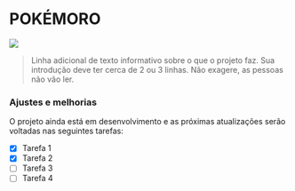 # POKÉMORO

<img src="https://media4.giphy.com/media/6tpq14Ctpy4uunOUlq/giphy.gif?cid=6c09b95284e568bc44e434a2da4877508213af5026b1ace2&rid=giphy.gif&ct=g">

> Linha adicional de texto informativo sobre o que o projeto faz. Sua introdução deve ter cerca de 2 ou 3 linhas. Não exagere, as pessoas não vão ler.

### ​Ajustes e melhorias 
  
O projeto ainda está em desenvolvimento e as próximas atualizações serão voltadas nas seguintes tarefas: 
 
 - [x] Tarefa 1
 - [x] Tarefa 2
 - [ ] Tarefa 3
 - [ ] Tarefa 4
